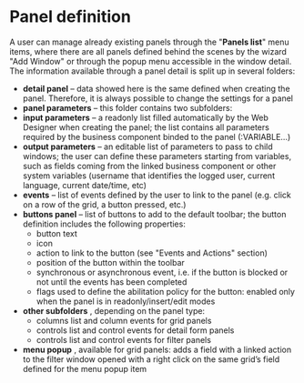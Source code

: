 # Panel definition

A user can manage already existing panels through the "**Panels list**" menu items, where there are all panels defined behind the scenes by the wizard "Add Window" or through the popup menu accessible in the window detail.\
The information available through a panel detail is split up in several folders:

* **detail panel**  – data showed here is the same defined when creating the panel. Therefore, it is always possible to change the settings for a panel
* **panel parameters**  – this folder contains two subfolders:
* **input parameters**  – a readonly list filled automatically by the Web Designer when creating the panel; the list contains all parameters required by the business component binded to the panel (:VARIABLE…)
* **output parameters**  – an editable list of parameters to pass to child windows; the user can define these parameters starting from variables, such as fields coming from the linked business component or other system variables (username that identifies the logged user, current language, current date/time, etc)
* **events**  – list of events defined by the user to link to the panel (e.g. click on a row of the grid, a button pressed, etc.)
* **buttons panel** – list of buttons to add to the default toolbar; the button definition includes the following properties:
  * button text
  * icon
  * action to link to the button (see "Events and Actions" section)
  * position of the button within the toolbar
  * synchronous or asynchronous event, i.e. if the button is blocked or not until the events has been completed
  * flags used to define the abilitation policy for the button: enabled only when the panel is in readonly/insert/edit modes
* **other subfolders** , depending on the panel type:
  * columns list and column events for grid panels
  * controls list and control events for detail form panels
  * controls list and control events for filter panels
* **menu popup** , available for grid panels: adds a field with a linked action to the filter window opened with a right click on the same grid’s field defined for the menu popup item
